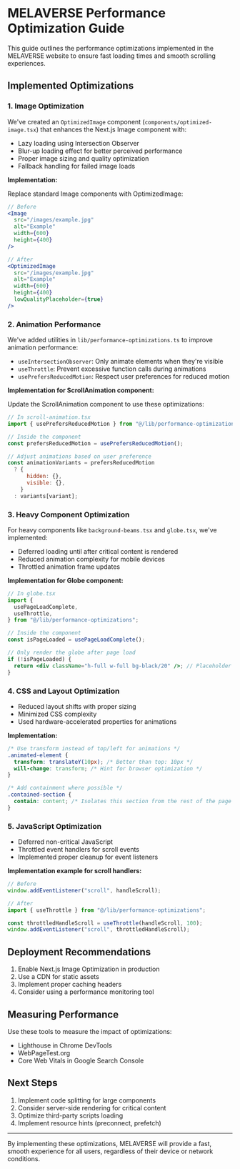 # MELAVERSE Performance Optimization Guide

This guide outlines the performance optimizations implemented in the MELAVERSE website to ensure fast loading times and smooth scrolling experiences.

## Implemented Optimizations

### 1. Image Optimization

We've created an `OptimizedImage` component (`components/optimized-image.tsx`) that enhances the Next.js Image component with:

- Lazy loading using Intersection Observer
- Blur-up loading effect for better perceived performance
- Proper image sizing and quality optimization
- Fallback handling for failed image loads

**Implementation:**

Replace standard Image components with OptimizedImage:

```jsx
// Before
<Image
  src="/images/example.jpg"
  alt="Example"
  width={600}
  height={400}
/>

// After
<OptimizedImage
  src="/images/example.jpg"
  alt="Example"
  width={600}
  height={400}
  lowQualityPlaceholder={true}
/>
```

### 2. Animation Performance

We've added utilities in `lib/performance-optimizations.ts` to improve animation performance:

- `useIntersectionObserver`: Only animate elements when they're visible
- `useThrottle`: Prevent excessive function calls during animations
- `usePrefersReducedMotion`: Respect user preferences for reduced motion

**Implementation for ScrollAnimation component:**

Update the ScrollAnimation component to use these optimizations:

```jsx
// In scroll-animation.tsx
import { usePrefersReducedMotion } from "@/lib/performance-optimizations";

// Inside the component
const prefersReducedMotion = usePrefersReducedMotion();

// Adjust animations based on user preference
const animationVariants = prefersReducedMotion
  ? {
      hidden: {},
      visible: {},
    }
  : variants[variant];
```

### 3. Heavy Component Optimization

For heavy components like `background-beams.tsx` and `globe.tsx`, we've implemented:

- Deferred loading until after critical content is rendered
- Reduced animation complexity for mobile devices
- Throttled animation frame updates

**Implementation for Globe component:**

```jsx
// In globe.tsx
import {
  usePageLoadComplete,
  useThrottle,
} from "@/lib/performance-optimizations";

// Inside the component
const isPageLoaded = usePageLoadComplete();

// Only render the globe after page load
if (!isPageLoaded) {
  return <div className="h-full w-full bg-black/20" />; // Placeholder
}
```

### 4. CSS and Layout Optimization

- Reduced layout shifts with proper sizing
- Minimized CSS complexity
- Used hardware-accelerated properties for animations

**Implementation:**

```css
/* Use transform instead of top/left for animations */
.animated-element {
  transform: translateY(10px); /* Better than top: 10px */
  will-change: transform; /* Hint for browser optimization */
}

/* Add containment where possible */
.contained-section {
  contain: content; /* Isolates this section from the rest of the page */
}
```

### 5. JavaScript Optimization

- Deferred non-critical JavaScript
- Throttled event handlers for scroll events
- Implemented proper cleanup for event listeners

**Implementation example for scroll handlers:**

```jsx
// Before
window.addEventListener("scroll", handleScroll);

// After
import { useThrottle } from "@/lib/performance-optimizations";

const throttledHandleScroll = useThrottle(handleScroll, 100);
window.addEventListener("scroll", throttledHandleScroll);
```

## Deployment Recommendations

1. Enable Next.js Image Optimization in production
2. Use a CDN for static assets
3. Implement proper caching headers
4. Consider using a performance monitoring tool

## Measuring Performance

Use these tools to measure the impact of optimizations:

- Lighthouse in Chrome DevTools
- WebPageTest.org
- Core Web Vitals in Google Search Console

## Next Steps

1. Implement code splitting for large components
2. Consider server-side rendering for critical content
3. Optimize third-party scripts loading
4. Implement resource hints (preconnect, prefetch)

---

By implementing these optimizations, MELAVERSE will provide a fast, smooth experience for all users, regardless of their device or network conditions.
